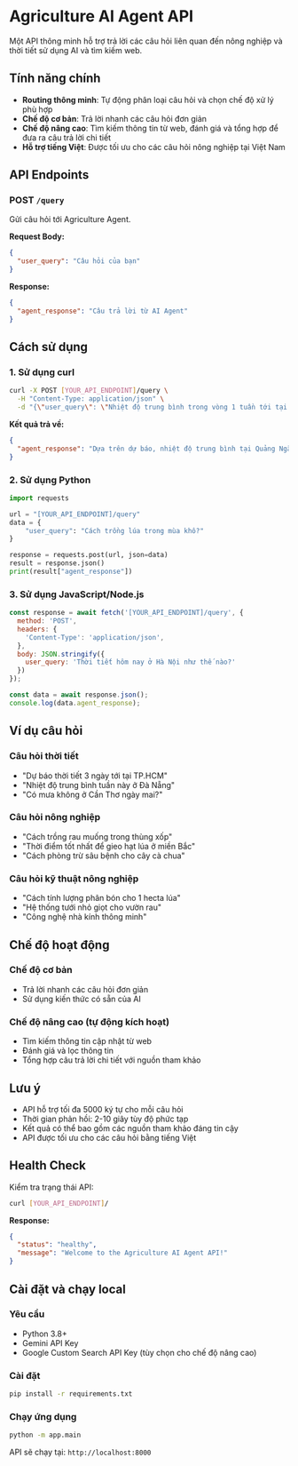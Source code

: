 # Agriculture AI Agent API

Một API thông minh hỗ trợ trả lời các câu hỏi liên quan đến nông nghiệp và thời tiết sử dụng AI và tìm kiếm web.

## Tính năng chính

- **Routing thông minh**: Tự động phân loại câu hỏi và chọn chế độ xử lý phù hợp
- **Chế độ cơ bản**: Trả lời nhanh các câu hỏi đơn giản
- **Chế độ nâng cao**: Tìm kiếm thông tin từ web, đánh giá và tổng hợp để đưa ra câu trả lời chi tiết
- **Hỗ trợ tiếng Việt**: Được tối ưu cho các câu hỏi nông nghiệp tại Việt Nam

## API Endpoints

### POST `/query`

Gửi câu hỏi tới Agriculture Agent.

**Request Body:**
```json
{
  "user_query": "Câu hỏi của bạn"
}
```

**Response:**
```json
{
  "agent_response": "Câu trả lời từ AI Agent"
}
```

## Cách sử dụng

### 1. Sử dụng curl

```bash
curl -X POST [YOUR_API_ENDPOINT]/query \
  -H "Content-Type: application/json" \
  -d "{\"user_query\": \"Nhiệt độ trung bình trong vòng 1 tuần tới tại Quảng Ngãi là bao nhiêu?\"}"
```

**Kết quả trả về:**
```json
{
  "agent_response": "Dựa trên dự báo, nhiệt độ trung bình tại Quảng Ngãi trong 7 ngày tới (từ 31/05/2025 đến 06/06/2025) được dự kiến khoảng 32.1°C[1].\n\n## Dự báo chi tiết hàng ngày\nDưới đây là dự báo nhiệt độ cao nhất và thấp nhất hàng ngày tại Quảng Ngãi cho 7 ngày tới[1]:\n- Thứ bảy (31/05/2025): Nhiệt độ cao nhất 36°C, thấp nhất 28°C[1].\n- Chủ nhật (01/06/2025): Nhiệt độ cao nhất 38°C, thấp nhất 27°C[1].\n..."
}
```

### 2. Sử dụng Python

```python
import requests

url = "[YOUR_API_ENDPOINT]/query"
data = {
    "user_query": "Cách trồng lúa trong mùa khô?"
}

response = requests.post(url, json=data)
result = response.json()
print(result["agent_response"])
```

### 3. Sử dụng JavaScript/Node.js

```javascript
const response = await fetch('[YOUR_API_ENDPOINT]/query', {
  method: 'POST',
  headers: {
    'Content-Type': 'application/json',
  },
  body: JSON.stringify({
    user_query: 'Thời tiết hôm nay ở Hà Nội như thế nào?'
  })
});

const data = await response.json();
console.log(data.agent_response);
```

## Ví dụ câu hỏi

### Câu hỏi thời tiết
- "Dự báo thời tiết 3 ngày tới tại TP.HCM"
- "Nhiệt độ trung bình tuần này ở Đà Nẵng"
- "Có mưa không ở Cần Thơ ngày mai?"

### Câu hỏi nông nghiệp
- "Cách trồng rau muống trong thùng xốp"
- "Thời điểm tốt nhất để gieo hạt lúa ở miền Bắc"
- "Cách phòng trừ sâu bệnh cho cây cà chua"

### Câu hỏi kỹ thuật nông nghiệp
- "Cách tính lượng phân bón cho 1 hecta lúa"
- "Hệ thống tưới nhỏ giọt cho vườn rau"
- "Công nghệ nhà kính thông minh"

## Chế độ hoạt động

### Chế độ cơ bản
- Trả lời nhanh các câu hỏi đơn giản
- Sử dụng kiến thức có sẵn của AI

### Chế độ nâng cao (tự động kích hoạt)
- Tìm kiếm thông tin cập nhật từ web
- Đánh giá và lọc thông tin
- Tổng hợp câu trả lời chi tiết với nguồn tham khảo

## Lưu ý

- API hỗ trợ tối đa 5000 ký tự cho mỗi câu hỏi
- Thời gian phản hồi: 2-10 giây tùy độ phức tạp
- Kết quả có thể bao gồm các nguồn tham khảo đáng tin cậy
- API được tối ưu cho các câu hỏi bằng tiếng Việt

## Health Check

Kiểm tra trạng thái API:

```bash
curl [YOUR_API_ENDPOINT]/
```

**Response:**
```json
{
  "status": "healthy",
  "message": "Welcome to the Agriculture AI Agent API!"
}
```

## Cài đặt và chạy local

### Yêu cầu
- Python 3.8+
- Gemini API Key
- Google Custom Search API Key (tùy chọn cho chế độ nâng cao)

### Cài đặt
```bash
pip install -r requirements.txt
```

### Chạy ứng dụng
```bash
python -m app.main
```

API sẽ chạy tại: `http://localhost:8000`